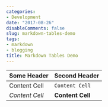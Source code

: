 ```yaml
---
categories:
- Development
date: "2017-08-26"
disableComments: false
slug: markdown-tables-demo
tags:
- markdown
- blogging
title: Markdown Tables Demo
---
```


Some Header    | Second Header
---------------|-----------------
Content Cell   | `Content Cell`
_Content Cell_ | **Content Cell**
